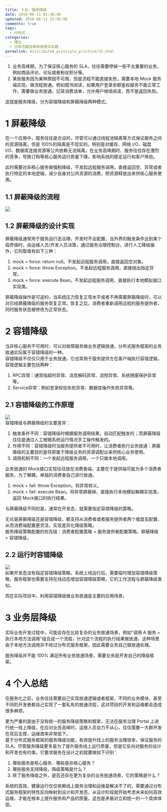 ```yaml
---
title: 十五、服务降级
date: 2018-06-11 01:30:00
updated: 2018-06-11 22:56:00
comments: true
tags:
  - 分布式
categories: 
  - 理论
  - 分布式服务框架原理与实践
permalink: distributed_principle_prictice/15.html    
---
```


1. 业务高峰期，为了保证核心服务的 SLA，往往需要停掉一些不太重要的业务，例如商品评论、论坛或者粉丝积分等。  
2. 某些服务因为某种原因不可用，但是流程不能直接失败，需要本地 Mock 服务端实现，做流程放通。例如图书阅读，如果用户登录余额鉴权服务不能正常工作，需要做业务放通，记录消费话单，允许用户继续阅读，而不是返回失败。  
  
这就是服务降级，分为容错降级和屏蔽降级两种模式。

# 1 屏蔽降级

在一个应用中，服务往往是合设的，尽管可以通过线程池隔离等方式保证服务之间的资源隔离，但是 100%的隔离是不现实的。特别是对缓存、网络 I/O、磁盘 I/O、数据库连接资源等公共依赖无法隔离，在业务高峰期时，服务往往存在激烈的竞争，导致订购等核心服务运行质量下降，影响系统的稳定运行和客户体验。  
  
此时需要对非核心服务做强制降级，不发起远程服务调用，直接返回空、异常或者执行特定的本地逻辑，减少自身对公共资源的消费，把资源释放出来供核心服务使用。  

## 1.1 屏蔽降级的流程

![][1]

## 1.2 屏蔽降级的设计实现

屏蔽降级通常用于服务运行态治理，开发时不会配置，当外界的触发条件达到某个临界值时，由运维人员/开发人员决策，通过服务治理控制台，进行人工降级操作，它的取值有如下三种：  
1. mock = force: return null。不发起远程服务调用，直接返回空对象。
2. mock = force: throw Exception。不发起远程服务调用，直接抛出指定异常。
3. mock = force: execute Bean。不发起远程服务调用，直接执行本地模拟接口实现类。  
  
屏蔽降级操作是可逆的，当系统压力恢复正常水平或者不再需要屏蔽降级时，可以对已经屏蔽降级的服务恢复正常。恢复之后，消费者重新调用远程的服务提供者，同时服务状态被修改为正常状态。

# 2 容错降级

当非核心服务不可用时，可以对故障服务做业务逻辑放通，分布式服务框架的业务放通实际属于容错降级的一种。  
容错降级不仅仅只用于业务放通，它也常用于服务提供方在客户端执行容错逻辑，容错逻辑主要包括两种：  
1. RPC异常：通常指超时异常、消息解码异常、流控异常、系统拥塞保护异常等。
2. Service异常：例如登录校验失败异常、数据库操作失败异常等。

## 2.1 容错降级的工作原理

![][2]  
容错降级与屏蔽降级的主要差异：  
1. 触发条件不同：容错降级时根据服务调用结果，自动匹配触发的；而屏蔽降级往往是通过人工根据系统运行情况手工操作触发的。
2. 作用不同：容错降级时当服务提供者不可用时，让消费者执行业务放通：屏蔽降级的主要目的是将原属于降级业务的资源调配出来供核心业务使用。
3. 调用机制不同：一个发起远程服务调用，一个只做本地调用。  
  
业务放通的 Mock接口实现往往放在消费者端，主要在于提供端可能为多个消费者服务，为了解耦，单独的消费者自己进行放通。
  
1. mock = fail: throw Exception。将异常转义。
2. mock = fail: execute Bean。将异常屏蔽掉，直接执行本地模拟解耦实现类，返回 Mock接口的执行结果。  

与屏蔽降级不同的是，通常在开发态，就需要指定容错降级的策略。  

无论是屏蔽降级还是容错降级，都支持从消费者或者服务提供者两个维度去配置，从而消费端配置更灵活，实现差异化降级策略。  
服务降级策略配置的优先级：消费者配置策略 > 服务提供者配置策略。屏蔽降级 > 容错降级。 

## 2.2 运行时容错降级

![][3]  
如果开发态没有指定容错降级策略，系统上线运行后，需要临时增加容错降级策略，服务框架也需要支持在线动态增加容错降级策略，它的工作流程与屏蔽降级类似。
  
而在实际项目中，利用容错降级做业务放通是主要的应用场景。

# 3 业务层降级

实际业务开发过程中，可能会存在比较复杂的业务放通场景，例如“调用 A 服务 + 执行本地方法调用”组合成一个流程，针对这个流程的执行结果做放通，这种场景由于本地方法调用并不经过分布式服务框架，因此需要业务自己做放通处理。  

服务降级并不能 100% 满足所有业务放通场景，需要业务层开发自己的降级框架。 

# 4 个人总结

在服务化之前，业务往往需要自己实现放通逻辑或者框架，不同的业务模块，甚至不同的开发者都自己实现了一套私有的放通流程，这对项目的开发和运维都会造成很多麻烦。  
  
更为严重的是由于没有统一的服务降级策略和框架，无法在服务治理 Portal 上进行统一线上降级，在应对业务高峰时，运维人员会力不从心，往往需要一大群开发在背后支撑，运维效率非常低下。  
基于分布式服务框架的服务降级功能，有效提升线上的服务治理效率，保证服务的 SLA，尽管服务降级更多是为了提升服务线上运行质量，但是它反向对服务的设计和开发也有约束。它要求服务在设计之初就要做如下识别：  
1. 哪些服务是核心服务、哪些是非核心服务？
2. 哪些服务支持降级，降级策略是什么？
3. 除了服务降级之外，是否还存在更为复杂的业务放通场景，它的策略是什么？  
  
系统的高效、健康运行仅仅依赖线上服务治理和运维是解决不了的，需要通过分布式服务框架的特性反向映射到设计和开发态，从设计阶段就开始考虑未来如何高效运维，才能在根本上提升服务和产品的质量，这也是矛盾对立和统一的一个具体体现。

[1]:http://leran2deeplearnjavawebtech.oss-cn-beijing.aliyuncs.com/learn/distributed_principle_prictice/15_1.png
[2]:http://leran2deeplearnjavawebtech.oss-cn-beijing.aliyuncs.com/learn/distributed_principle_prictice/15_2.png
[3]:http://leran2deeplearnjavawebtech.oss-cn-beijing.aliyuncs.com/learn/distributed_principle_prictice/15_3.png